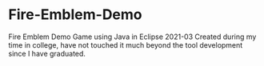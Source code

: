 # Fire-Emblem-Demo
Fire Emblem Demo Game using Java in Eclipse 2021-03
Created during my time in college, have not touched it much beyond the tool development since I have graduated.
